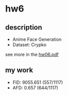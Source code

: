 # hw6
## description
- Anime Face Generation
- Dataset: Crypko

see more in the [hw06.pdf](hw06.pdf)

## my work
- FID: 9055.651 (557/1117)
- AFD: 0.657 (644/1117)